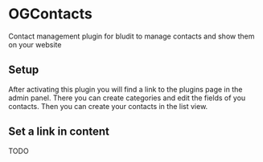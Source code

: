 # OGContacts
Contact management plugin for bludit to manage contacts and show them on your website

## Setup
After activating this plugin you will find a link to the plugins page in the admin panel.
There you can create categories and edit the fields of you contacts.
Then you can create your contacts in the list view.

## Set a link in content
TODO